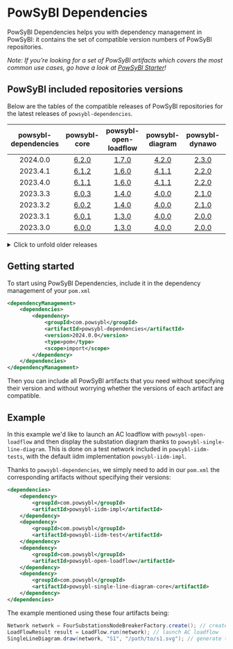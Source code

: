 # PowSyBl Dependencies

PowSyBl Dependencies helps you with dependency management in PowSyBl:
it contains the set of compatible version numbers of PowSyBl repositories.

*Note: If you're looking for a set of PowSyBl artifacts which covers the most common use cases,
go have a look at [PowSyBl Starter](https://github.com/powsybl/powsybl-starter/)!*

## PowSyBl included repositories versions
Below are the tables of the compatible releases of PowSyBl repositories for the latest releases of `powsybl-dependencies`.


| powsybl-dependencies |                             powsybl-core                             |                             powsybl-open-loadflow                             |                             powsybl-diagram                             |                             powsybl-dynawo                             |                             powsybl-entsoe                             |                             powsybl-open-rao                             |
|:--------------------:|:--------------------------------------------------------------------:|:-----------------------------------------------------------------------------:|:-----------------------------------------------------------------------:|:----------------------------------------------------------------------:|:----------------------------------------------------------------------:|:------------------------------------------------------------------------:|
|       2024.0.0       | [6.2.0](https://github.com/powsybl/powsybl-core/releases/tag/v6.2.0) | [1.7.0](https://github.com/powsybl/powsybl-open-loadflow/releases/tag/v1.7.0) | [4.2.0](https://github.com/powsybl/powsybl-diagram/releases/tag/v4.2.0) | [2.3.0](https://github.com/powsybl/powsybl-dynawo/releases/tag/v2.3.0) | [2.8.0](https://github.com/powsybl/powsybl-entsoe/releases/tag/v2.8.0) | [5.1.0](https://github.com/powsybl/powsybl-open-rao/releases/tag/v5.1.0) |
|       2023.4.1       | [6.1.2](https://github.com/powsybl/powsybl-core/releases/tag/v6.1.2) |  [1.6.0](https://github.com/powsybl/powsybl-open-loadflow/releases/tag/v1.6.0)  | [4.1.1](https://github.com/powsybl/powsybl-diagram/releases/tag/v4.1.1) |  [2.2.0](https://github.com/powsybl/powsybl-dynawo/releases/tag/v2.2.0)  | [2.7.0](https://github.com/powsybl/powsybl-entsoe/releases/tag/v2.7.0) | - |
|       2023.4.0       | [6.1.1](https://github.com/powsybl/powsybl-core/releases/tag/v6.1.1) |  [1.6.0](https://github.com/powsybl/powsybl-open-loadflow/releases/tag/v1.6.0)  | [4.1.1](https://github.com/powsybl/powsybl-diagram/releases/tag/v4.1.1) |  [2.2.0](https://github.com/powsybl/powsybl-dynawo/releases/tag/v2.2.0)  | [2.7.0](https://github.com/powsybl/powsybl-entsoe/releases/tag/v2.7.0) | - |
|       2023.3.3       | [6.0.3](https://github.com/powsybl/powsybl-core/releases/tag/v6.0.3) |  [1.4.0](https://github.com/powsybl/powsybl-open-loadflow/releases/tag/v1.4.0)  | [4.0.0](https://github.com/powsybl/powsybl-diagram/releases/tag/v4.0.0) |  [2.1.0](https://github.com/powsybl/powsybl-dynawo/releases/tag/v2.1.0)  | [2.6.1](https://github.com/powsybl/powsybl-entsoe/releases/tag/v2.6.1) | - |
|       2023.3.2       | [6.0.2](https://github.com/powsybl/powsybl-core/releases/tag/v6.0.2) |  [1.4.0](https://github.com/powsybl/powsybl-open-loadflow/releases/tag/v1.4.0)  | [4.0.0](https://github.com/powsybl/powsybl-diagram/releases/tag/v4.0.0) |  [2.1.0](https://github.com/powsybl/powsybl-dynawo/releases/tag/v2.1.0)  | [2.6.1](https://github.com/powsybl/powsybl-entsoe/releases/tag/v2.6.1) | - |
|       2023.3.1       | [6.0.1](https://github.com/powsybl/powsybl-core/releases/tag/v6.0.1) |  [1.3.0](https://github.com/powsybl/powsybl-open-loadflow/releases/tag/v1.3.0)  | [4.0.0](https://github.com/powsybl/powsybl-diagram/releases/tag/v4.0.0) |  [2.0.0](https://github.com/powsybl/powsybl-dynawo/releases/tag/v2.0.0)  | [2.6.0](https://github.com/powsybl/powsybl-entsoe/releases/tag/v2.6.0) | - |
|       2023.3.0       | [6.0.0](https://github.com/powsybl/powsybl-core/releases/tag/v6.0.0) |  [1.3.0](https://github.com/powsybl/powsybl-open-loadflow/releases/tag/v1.3.0)  | [4.0.0](https://github.com/powsybl/powsybl-diagram/releases/tag/v4.0.0) |  [2.0.0](https://github.com/powsybl/powsybl-dynawo/releases/tag/v2.0.0)  | [2.6.0](https://github.com/powsybl/powsybl-entsoe/releases/tag/v2.6.0) | - |

<details>
  <summary>Click to unfold older releases</summary>

- Older releases supporting Java 11, from 2022.0.0 (November 2022) to 2023.2.4 (July 2023):

| powsybl-dependencies |                             powsybl-core                             |                              powsybl-open-loadflow                              |                             powsybl-diagram                             |                              powsybl-dynawo                              |                             powsybl-entsoe                             |
|:--------------------:|:--------------------------------------------------------------------:|:-------------------------------------------------------------------------------:|:-----------------------------------------------------------------------:|:------------------------------------------------------------------------:|:----------------------------------------------------------------------:|
|       2023.2.4       | [5.3.2](https://github.com/powsybl/powsybl-core/releases/tag/v5.3.2) |  [1.2.3](https://github.com/powsybl/powsybl-open-loadflow/releases/tag/v1.2.3)  | [3.3.2](https://github.com/powsybl/powsybl-diagram/releases/tag/v3.3.2) | [1.14.1](https://github.com/powsybl/powsybl-dynawo/releases/tag/v1.14.1) | [2.5.0](https://github.com/powsybl/powsybl-entsoe/releases/tag/v2.5.0) |
|       2023.2.3       | [5.3.2](https://github.com/powsybl/powsybl-core/releases/tag/v5.3.2) |  [1.2.3](https://github.com/powsybl/powsybl-open-loadflow/releases/tag/v1.2.3)  | [3.3.2](https://github.com/powsybl/powsybl-diagram/releases/tag/v3.3.2) | [1.14.0](https://github.com/powsybl/powsybl-dynawo/releases/tag/v1.14.0) | [2.5.0](https://github.com/powsybl/powsybl-entsoe/releases/tag/v2.5.0) |
|       2023.2.2       | [5.3.2](https://github.com/powsybl/powsybl-core/releases/tag/v5.3.2) |  [1.2.2](https://github.com/powsybl/powsybl-open-loadflow/releases/tag/v1.2.2)  | [3.3.0](https://github.com/powsybl/powsybl-diagram/releases/tag/v3.3.0) | [1.14.0](https://github.com/powsybl/powsybl-dynawo/releases/tag/v1.14.0) | [2.4.0](https://github.com/powsybl/powsybl-entsoe/releases/tag/v2.4.0) |
|       2023.2.1       | [5.3.1](https://github.com/powsybl/powsybl-core/releases/tag/v5.3.1) |  [1.2.1](https://github.com/powsybl/powsybl-open-loadflow/releases/tag/v1.2.1)  | [3.3.0](https://github.com/powsybl/powsybl-diagram/releases/tag/v3.3.0) | [1.14.0](https://github.com/powsybl/powsybl-dynawo/releases/tag/v1.14.0) | [2.4.0](https://github.com/powsybl/powsybl-entsoe/releases/tag/v2.4.0) |
|       2023.2.0       | [5.3.0](https://github.com/powsybl/powsybl-core/releases/tag/v5.3.0) |  [1.2.1](https://github.com/powsybl/powsybl-open-loadflow/releases/tag/v1.2.1)  | [3.3.0](https://github.com/powsybl/powsybl-diagram/releases/tag/v3.3.0) | [1.14.0](https://github.com/powsybl/powsybl-dynawo/releases/tag/v1.14.0) | [2.4.0](https://github.com/powsybl/powsybl-entsoe/releases/tag/v2.4.0) |
|       2023.1.0       | [5.2.0](https://github.com/powsybl/powsybl-core/releases/tag/v5.2.0) |  [1.1.0](https://github.com/powsybl/powsybl-open-loadflow/releases/tag/v1.1.0)  | [3.2.0](https://github.com/powsybl/powsybl-diagram/releases/tag/v3.2.0) | [1.13.0](https://github.com/powsybl/powsybl-dynawo/releases/tag/v1.13.0) | [2.3.0](https://github.com/powsybl/powsybl-entsoe/releases/tag/v2.3.0) |
|       2023.0.1       | [5.1.1](https://github.com/powsybl/powsybl-core/releases/tag/v5.1.1) |  [1.0.1](https://github.com/powsybl/powsybl-open-loadflow/releases/tag/v1.0.1)  | [3.1.0](https://github.com/powsybl/powsybl-diagram/releases/tag/v3.1.0) | [1.12.0](https://github.com/powsybl/powsybl-dynawo/releases/tag/v1.12.0) | [2.2.0](https://github.com/powsybl/powsybl-entsoe/releases/tag/v2.2.0) |
|       2023.0.0       | [5.1.1](https://github.com/powsybl/powsybl-core/releases/tag/v5.1.1) |  [1.0.0](https://github.com/powsybl/powsybl-open-loadflow/releases/tag/v1.0.0)  | [3.1.0](https://github.com/powsybl/powsybl-diagram/releases/tag/v3.1.0) | [1.12.0](https://github.com/powsybl/powsybl-dynawo/releases/tag/v1.12.0) | [2.2.0](https://github.com/powsybl/powsybl-entsoe/releases/tag/v2.2.0) |
|       2022.0.1       | [5.0.0](https://github.com/powsybl/powsybl-core/releases/tag/v5.0.0) | [0.24.1](https://github.com/powsybl/powsybl-open-loadflow/releases/tag/v0.24.1) | [3.0.0](https://github.com/powsybl/powsybl-diagram/releases/tag/v3.0.0) | [1.11.0](https://github.com/powsybl/powsybl-dynawo/releases/tag/v1.11.0) | [2.0.0](https://github.com/powsybl/powsybl-entsoe/releases/tag/v2.0.0) |
|       2022.0.0       | [5.0.0](https://github.com/powsybl/powsybl-core/releases/tag/v5.0.0) | [0.24.0](https://github.com/powsybl/powsybl-open-loadflow/releases/tag/v0.24.0) | [3.0.0](https://github.com/powsybl/powsybl-diagram/releases/tag/v3.0.0) | [1.11.0](https://github.com/powsybl/powsybl-dynawo/releases/tag/v1.11.0) | [2.0.0](https://github.com/powsybl/powsybl-entsoe/releases/tag/v2.0.0) |

- Older releases (1.0.0 to 2.0.0):

| powsybl-dependencies |                              powsybl-core                              |                              powsybl-open-loadflow                              |                              powsybl-diagram                              |                              powsybl-dynawo                              |                             powsybl-entsoe                             |                             powsybl-network-area-diagram                             |                              powsybl-balances-adjustment                              |
|:--------------------:|:----------------------------------------------------------------------:|:-------------------------------------------------------------------------------:|:-------------------------------------------------------------------------:|:------------------------------------------------------------------------:|:----------------------------------------------------------------------:|:------------------------------------------------------------------------------------:|:-------------------------------------------------------------------------------------:|
| 2.0.0 (aka 2022.0.0) |  [5.0.0](https://github.com/powsybl/powsybl-core/releases/tag/v5.0.0)  | [0.24.0](https://github.com/powsybl/powsybl-open-loadflow/releases/tag/v0.24.0) |  [3.0.0](https://github.com/powsybl/powsybl-diagram/releases/tag/v3.0.0)  | [1.11.0](https://github.com/powsybl/powsybl-dynawo/releases/tag/v1.11.0) | [2.0.0](https://github.com/powsybl/powsybl-entsoe/releases/tag/v2.0.0) |    _merged into [powsybl-diagram](https://github.com/powsybl/powsybl-diagram)_       |      _merged into [powsybl-entsoe](https://github.com/powsybl/powsybl-entsoe/)_       |
|        1.3.1         | [4.10.1](https://github.com/powsybl/powsybl-core/releases/tag/v4.10.1) | [0.23.2](https://github.com/powsybl/powsybl-open-loadflow/releases/tag/v0.23.2) | [2.13.0](https://github.com/powsybl/powsybl-diagram/releases/tag/v2.13.0) | [1.10.0](https://github.com/powsybl/powsybl-dynawo/releases/tag/v1.10.0) | [1.6.1](https://github.com/powsybl/powsybl-entsoe/releases/tag/v1.6.1) | [0.6.0](https://github.com/powsybl/powsybl-network-area-diagram/releases/tag/v0.6.0) | [1.14.0](https://github.com/powsybl/powsybl-balances-adjustment/releases/tag/v1.14.0) |
|        1.3.0         | [4.10.1](https://github.com/powsybl/powsybl-core/releases/tag/v4.10.1) | [0.23.1](https://github.com/powsybl/powsybl-open-loadflow/releases/tag/v0.23.1) | [2.13.0](https://github.com/powsybl/powsybl-diagram/releases/tag/v2.13.0) | [1.10.0](https://github.com/powsybl/powsybl-dynawo/releases/tag/v1.10.0) | [1.6.0](https://github.com/powsybl/powsybl-entsoe/releases/tag/v1.6.0) | [0.6.0](https://github.com/powsybl/powsybl-network-area-diagram/releases/tag/v0.6.0) | [1.14.0](https://github.com/powsybl/powsybl-balances-adjustment/releases/tag/v1.14.0) |
|        1.2.2         |  [4.9.1](https://github.com/powsybl/powsybl-core/releases/tag/v4.9.1)  | [0.22.0](https://github.com/powsybl/powsybl-open-loadflow/releases/tag/v0.22.0) | [2.12.0](https://github.com/powsybl/powsybl-diagram/releases/tag/v2.12.0) |  [1.9.0](https://github.com/powsybl/powsybl-dynawo/releases/tag/v1.9.0)  | [1.5.1](https://github.com/powsybl/powsybl-entsoe/releases/tag/v1.5.1) | [0.5.0](https://github.com/powsybl/powsybl-network-area-diagram/releases/tag/v0.5.0) | [1.13.0](https://github.com/powsybl/powsybl-balances-adjustment/releases/tag/v1.13.0) |
|        1.2.1         |  [4.9.1](https://github.com/powsybl/powsybl-core/releases/tag/v4.9.1)  | [0.21.0](https://github.com/powsybl/powsybl-open-loadflow/releases/tag/v0.21.0) | [2.11.0](https://github.com/powsybl/powsybl-diagram/releases/tag/v2.11.0) |  [1.9.0](https://github.com/powsybl/powsybl-dynawo/releases/tag/v1.9.0)  | [1.5.1](https://github.com/powsybl/powsybl-entsoe/releases/tag/v1.5.1) | [0.5.0](https://github.com/powsybl/powsybl-network-area-diagram/releases/tag/v0.5.0) | [1.13.0](https://github.com/powsybl/powsybl-balances-adjustment/releases/tag/v1.13.0) |
|        1.2.0         |  [4.9.0](https://github.com/powsybl/powsybl-core/releases/tag/v4.9.0)  | [0.21.0](https://github.com/powsybl/powsybl-open-loadflow/releases/tag/v0.21.0) | [2.11.0](https://github.com/powsybl/powsybl-diagram/releases/tag/v2.11.0) |  [1.9.0](https://github.com/powsybl/powsybl-dynawo/releases/tag/v1.9.0)  | [1.5.0](https://github.com/powsybl/powsybl-entsoe/releases/tag/v1.5.0) | [0.5.0](https://github.com/powsybl/powsybl-network-area-diagram/releases/tag/v0.5.0) | [1.13.0](https://github.com/powsybl/powsybl-balances-adjustment/releases/tag/v1.13.0) |
|        1.1.0         |  [4.8.0](https://github.com/powsybl/powsybl-core/releases/tag/v4.8.0)  | [0.20.0](https://github.com/powsybl/powsybl-open-loadflow/releases/tag/v0.20.0) | [2.10.0](https://github.com/powsybl/powsybl-diagram/releases/tag/v2.10.0) |  [1.8.0](https://github.com/powsybl/powsybl-dynawo/releases/tag/v1.8.0)  | [1.4.0](https://github.com/powsybl/powsybl-entsoe/releases/tag/v1.4.0) | [0.4.0](https://github.com/powsybl/powsybl-network-area-diagram/releases/tag/v0.4.0) | [1.12.0](https://github.com/powsybl/powsybl-balances-adjustment/releases/tag/v1.12.0) |
|        1.0.0         |  [4.7.0](https://github.com/powsybl/powsybl-core/releases/tag/v4.7.0)  | [0.19.0](https://github.com/powsybl/powsybl-open-loadflow/releases/tag/v0.19.0) |  [2.9.1](https://github.com/powsybl/powsybl-diagram/releases/tag/v2.9.1)  |  [1.7.0](https://github.com/powsybl/powsybl-dynawo/releases/tag/v1.7.0)  |                                   -                                    | [0.3.0](https://github.com/powsybl/powsybl-network-area-diagram/releases/tag/v0.3.0) |                                           -                                           |
</details>

## Getting started
To start using PowSyBl Dependencies, include it in the dependency management of your `pom.xml`

```xml
<dependencyManagement>
    <dependencies>
        <dependency>
            <groupId>com.powsybl</groupId>
            <artifactId>powsybl-dependencies</artifactId>
            <version>2024.0.0</version>
            <type>pom</type>
            <scope>import</scope>
        </dependency>
    </dependencies>
</dependencyManagement>
```

Then you can include all PowSyBl artifacts that you need without specifying their version and without worrying whether the versions of each artifact are compatible.


## Example
In this example we'd like to launch an AC loadflow with `powsybl-open-loadflow` and then display the substation diagram thanks to `powsybl-single-line-diagram`.
This is done on a test network included in `powsybl-iidm-tests`, with the default iidm implementation `powsybl-iidm-impl`.

Thanks to `powsybl-dependencies`, we simply need to add in our `pom.xml` the corresponding artifacts without specifying their versions:

```xml
<dependencies>
    <dependency>
        <groupId>com.powsybl</groupId>
        <artifactId>powsybl-iidm-impl</artifactId>
    </dependency>
    <dependency>
        <groupId>com.powsybl</groupId>
        <artifactId>powsybl-iidm-test</artifactId>
    </dependency>
    <dependency>
        <groupId>com.powsybl</groupId>
        <artifactId>powsybl-open-loadflow</artifactId>
    </dependency>
    <dependency>
        <groupId>com.powsybl</groupId>
        <artifactId>powsybl-single-line-diagram-core</artifactId>
    </dependency>
</dependencies>

```

The example mentioned using these four artifacts being:
```java
Network network = FourSubstationsNodeBreakerFactory.create(); // create the test network
LoadFlowResult result = LoadFlow.run(network); // launch AC loadflow
SingleLineDiagram.draw(network, "S1", "/path/to/s1.svg"); // generate the SVG file of S1 single line diagram
```
